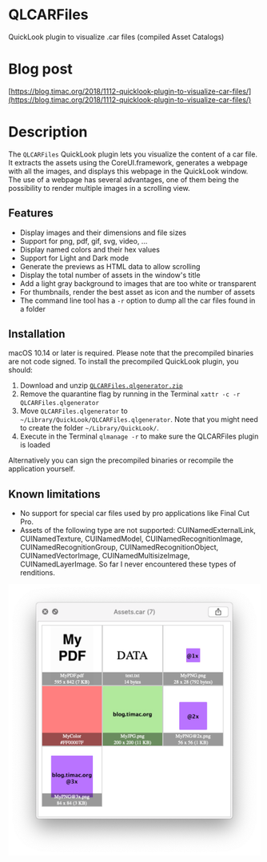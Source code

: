 
# QLCARFiles
QuickLook plugin to visualize .car files (compiled Asset Catalogs)

# Blog post
[https://blog.timac.org/2018/1112-quicklook-plugin-to-visualize-car-files/](https://blog.timac.org/2018/1112-quicklook-plugin-to-visualize-car-files/)

# Description
The `QLCARFiles` QuickLook plugin lets you visualize the content of a car file. It extracts the assets using the CoreUI.framework, generates a webpage with all the images, and displays this webpage in the QuickLook window. The use of a webpage has several advantages, one of them being the possibility to render multiple images in a scrolling view.


## Features

- Display images and their dimensions and file sizes
- Support for png, pdf, gif, svg, video, ...
- Display named colors and their hex values
- Support for Light and Dark mode
- Generate the previews as HTML data to allow scrolling
- Display the total number of assets in the window's title
- Add a light gray background to images that are too white or transparent
- For thumbnails, render the best asset as icon and the number of assets
- The command line tool has a `-r` option to dump all the car files found in a folder


## Installation

macOS 10.14 or later is required. Please note that the precompiled binaries are not code signed. To install the precompiled QuickLook plugin, you should:

1. Download and unzip [`QLCARFiles.qlgenerator.zip`](https://github.com/Timac/QLCARFiles/releases)
2. Remove the quarantine flag by running in the Terminal `xattr -c -r QLCARFiles.qlgenerator`    
3. Move `QLCARFiles.qlgenerator` to `~/Library/QuickLook/QLCARFiles.qlgenerator`. Note that you might need to create the folder `~/Library/QuickLook/`.
4. Execute in the Terminal `qlmanage -r` to make sure the QLCARFiles plugin is loaded

Alternatively you can sign the precompiled binaries or recompile the application yourself.



## Known limitations

- No support for special car files used by pro applications like Final Cut Pro.
- Assets of the following type are not supported: CUINamedExternalLink, CUINamedTexture, CUINamedModel, CUINamedRecognitionImage, CUINamedRecognitionGroup, CUINamedRecognitionObject, CUINamedVectorImage, CUINamedMultisizeImage, CUINamedLayerImage. So far I never encountered these types of renditions.



![](DemoAssets.png)